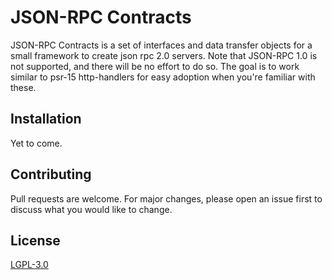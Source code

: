 # JSON-RPC Contracts

JSON-RPC Contracts is a set of interfaces and data transfer objects for a small framework to create json rpc 2.0 servers.
Note that JSON-RPC 1.0 is not supported, and there will be no effort to do so.
The goal is to work similar to psr-15 http-handlers for easy adoption when you're familiar with these.

## Installation

Yet to come.

## Contributing

Pull requests are welcome. For major changes, please open an issue first
to discuss what you would like to change.

## License

[LGPL-3.0](LICENSE.md)
